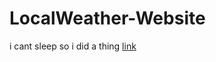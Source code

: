 # LocalWeather-Website
 i cant sleep so i did a thing
 [link](https://gaminartprod.github.io/Weather-Website/)
